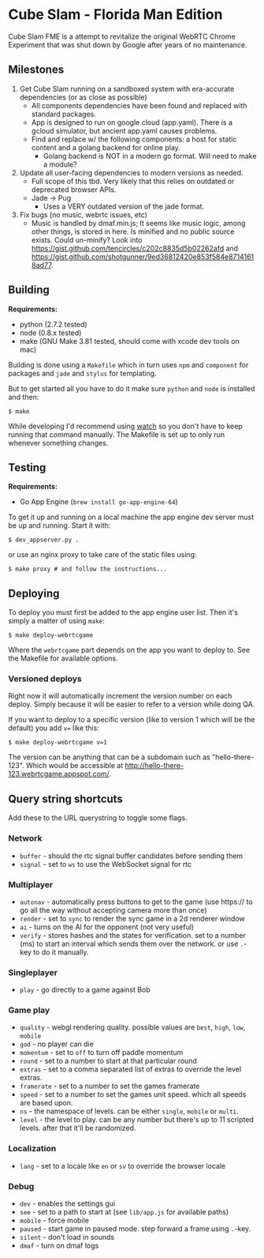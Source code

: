 Cube Slam - Florida Man Edition
=========

Cube Slam FME is a attempt to revitalize the original WebRTC Chrome Experiment that was shut down by Google after years of no maintenance. 


## Milestones

1. Get Cube Slam running on a sandboxed system with era-accurate dependencies (or as close as possible)
    - All components dependencies have been found and replaced with standard packages.
    - App is designed to run on google cloud (app.yaml). There is a gcloud simulator, but ancient app.yaml causes problems. 
    - Find and replace w/ the following components: a host for static content and a golang backend for online play.
      -  Golang backend is NOT in a modern go format. Will need to make a module? 
2. Update all user-facing dependencies to modern versions as needed.
    - Full scope of this tbd. Very likely that this relies on outdated or deprecated browser APIs.
    - Jade -> Pug
      - Uses a VERY outdated version of the jade format.
4. Fix bugs (no music, webrtc issues, etc)
    - Music is handled by dmaf.min.js; It seems like music logic, among other things, is stored in here. Is minified and no public source exists. Could un-minify? Look into https://gist.github.com/tencircles/c202c8835d5b02262afd and https://gist.github.com/shotgunner/9ed36812420e853f584e87141618ad77.

## Building

  **Requirements:**

  * python (2.7.2 tested)
  * node (0.8.x tested)
  * make (GNU Make 3.81 tested, should come with xcode dev tools on mac)

  Building is done using a `Makefile` which in turn uses `npm` and `component` for packages and `jade` and `stylus` for templating.

  But to get started all you have to do it make sure `python` and `node` is installed and then:

    $ make

  While developing I'd recommend using [watch](http://github.com/visionmedia/watch) so you don't have to keep running that command manually. The Makefile is set up to only run whenever something changes.


## Testing

  **Requirements:**

  * Go App Engine (`brew install go-app-engine-64`)

  To get it up and running on a local machine the app engine dev server must be up and running. Start it with:

    $ dev_appserver.py .

  or use an nginx proxy to take care of the static files using:

    $ make proxy # and follow the instructions...


## Deploying

  To deploy you must first be added to the app engine user list. Then it's simply a matter of using `make`:

    $ make deploy-webrtcgame

  Where the `webrtcgame` part depends on the app you want to deploy to. See the Makefile for available options.

### Versioned deploys

  Right now it will automatically increment the version number on each deploy. Simply because it will be easier to refer to a version while doing QA.

  If you want to deploy to a specific version (like to version 1 which will be the default) you add `v=` like this:

    $ make deploy-webrtcgame v=1

  The version can be anything that can be a subdomain such as "hello-there-123". Which would be accessible at http://hello-there-123.webrtcgame.appspot.com/.


## Query string shortcuts

Add these to the URL querystring to toggle some flags.

### Network

  * `buffer` - should the rtc signal buffer candidates before sending them
  * `signal` - set to `ws` to use the WebSocket signal for rtc

### Multiplayer

  * `autonav` - automatically press buttons to get to the game (use https:// to go all the way without accepting camera more than once)
  * `render` - set to `sync` to render the sync game in a 2d renderer window
  * `ai` - turns on the AI for the opponent (not very useful)
  * `verify` - stores hashes and the states for verification. set to a number (ms) to start an interval which sends them over the network. or use `.`-key to do it manually.

### Singleplayer

  * `play` - go directly to a game against Bob

### Game play

  * `quality` - webgl rendering quality. possible values are `best`, `high`, `low`, `mobile`
  * `god` - no player can die
  * `momentum` - set to `off` to turn off paddle momentum
  * `round` - set to a number to start at that particular round
  * `extras` - set to a comma separated list of extras to override the level extras.
  * `framerate` - set to a number to set the games framerate
  * `speed` - set to a number to set the games unit speed. which all speeds are based upon.
  * `ns` - the namespace of levels. can be either `single`, `mobile` or `multi`.
  * `level` - the level to play. can be any number but there's up to 11 scripted levels. after that it'll be randomized.

### Localization

  * `lang` - set to a locale like `en` or `sv` to override the browser locale

### Debug

  * `dev` - enables the settings gui
  * `see` - set to a path to start at (see `lib/app.js` for available paths)
  * `mobile` - force mobile
  * `paused` - start game in paused mode. step forward a frame using `.`-key.
  * `silent` - don't load in sounds
  * `dmaf` - turn on dmaf logs

